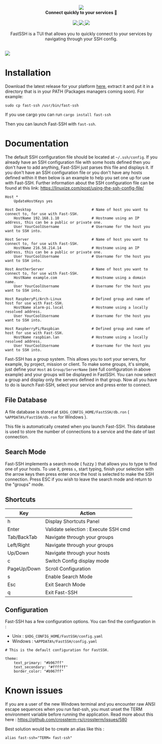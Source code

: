 <div align="center">
    <img src="https://i.imgur.com/4Mb6msT.png" />
    <br/>
    <b>Connect quickly to your services 🚀</b>
    <br/>
    <br/>
    <a href="https://github.com/Julien-R44/fash-ssh/actions/workflows/release.yml">
        <img src="https://github.com/Julien-R44/fast-ssh/actions/workflows/release.yml/badge.svg" />
    </a>
    <a href="https://crates.io/crates/fast-ssh">
        <img src="https://img.shields.io/crates/v/fast-ssh.svg" />
    </a>
    <img src="https://img.shields.io/crates/l/fast-ssh.svg">
    <br/>
    <br/>
    <div>
        FastSSH is a TUI that allows you to quickly connect to your services by navigating through your SSH config.
    </div>
    <br/>
</div>

![](https://i.imgur.com/pVf2hES.png)

# Installation
Download the latest release for your platform [here](https://github.com/Julien-R44/fast-ssh/releases), extract it and put it in a directory that is in your PATH (Packages managers coming soon). For example:

```
sudo cp fast-ssh /usr/bin/fast-ssh
```

If you use cargo you can run `cargo install fast-ssh`

Then you can launch Fast-SSH with `fast-ssh`. 

# Documentation
The default SSH configuration file should be located at `~/.ssh/config`. If you already have an SSH configuration file with some hosts defined then you don't have to add anything, Fast-SSH just parses this file and displays it. If you don't have an SSH configuration file or you don't have any hosts defined within it then below is an example to help you set one up for use with Fast-SSH. Further information about the SSH configuration file can be found at this link: https://linuxize.com/post/using-the-ssh-config-file/

```
Host *
    UpdateHostKeys yes
    
Host Desktop                            # Name of host you want to connect to, for use with Fast-SSH.
    HostName 192.168.1.10               # Hostname using an IP address, this can be a public or private one.
    User YourCoolUsername               # Username for the host you want to SSH into.
    
Host Server                             # Name of host you want to connect to, for use with Fast-SSH.
    HostName 216.58.214.14              # Hostname using an IP address, this can be a public or private one.
    User YourCoolUsername               # Username for the host you want to SSH into.
    
Host AnotherServer                      # Name of host you want to connect to, for use with Fast-SSH.
    HostName example.com                # Hostname using a domain name.
    User YourCoolUsername               # Username for the host you want to SSH into.
    
Host RaspberyPi/Arch-Linux              # Defined group and name of host for use with Fast-SSH.
    HostName alarm-pi.local             # Hostname using a locally resolved address.
    User YourCoolUsername               # Username for the host you want to SSH into.
    
Host RaspberryPi/Raspbian               # Defined group and name of host for use with Fast-SSH.
    HostName raspbian.lan               # Hostname using a locally resolved address.
    User YourCoolUsername               # Username for the host you want to SSH into.
```

Fast-SSH has a group system. This allows you to sort your servers, for example, by project, mission or client. To make some groups, it's simple, just define your `Host` as `Group/ServerName` (see full configuration in above example) and your groups will be displayed in FastSSH. You can now select a group and display only the servers defined in that group. Now all you have to do is launch Fast-SSH, select your service and press enter to connect.

## File Database
A file database is stored at `$XDG_CONFIG_HOME/FastSSH/db.ron` ( `%APPDATA%/FastSSH/db.ron` for Windows ). 

This file is automatically created when you launch Fast-SSH. 
This database is used to store the number of connections to a service and the date of last connection.

## Search Mode
Fast-SSH implements a search mode ( fuzzy ) that allows you to type to find one of your hosts. To use it, press `s`, start typing, finish your selection with the arrow keys then press enter once the host is selected to make the SSH connection. Press ESC if you wish to leave the search mode and return to the "groups" mode.

## Shortcuts
| Key           | Action                               |
| ------------- | -------------                        |
| h             | Display Shortcuts Panel              |
| Enter         | Validate selection : Execute SSH cmd |
| Tab/BackTab   | Navigate through your groups         |
| Left/Right    | Navigate through your groups         |
| Up/Down       | Navigate through your hosts          |
| c             | Switch Config display mode           |
| PageUp/Down   | Scroll Configuration                 |
| s             | Enable Search Mode                   |
| Esc           | Exit Search Mode                     |
| q             | Exit Fast-SSH                        |


## Configuration
Fast-SSH has a few configuration options. You can find the configuration in :
- Unix : `$XDG_CONFIG_HOME/FastSSH/config.yaml`
- Windows : `%APPDATA%/FastSSH/config.yaml`

```
# This is the default configuration for FastSSH.

theme:
    text_primary: "#b967ff"
    text_secondary: "#ffffff"
    border_color: "#b967ff"
```

# Known issues
If you are a user of the new Windows terminal and you encounter raw ANSI escape sequences when you run fast-ssh, you must unset the TERM environment variable before running the application. Read more about this here : https://github.com/crossterm-rs/crossterm/issues/580

Best solution would be to create an alias like this : 
```
alias fast-ssh="TERM= fast-ssh"
```
